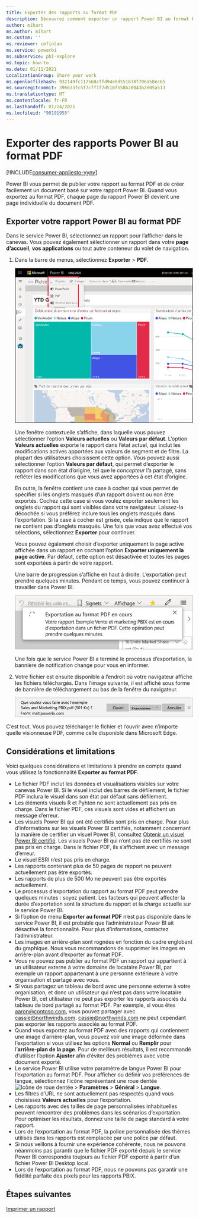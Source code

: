 ```yaml
---
title: Exporter des rapports au format PDF
description: Découvrez comment exporter un rapport Power BI au format PDF.
author: mihart
ms.author: mihart
ms.custom: ''
ms.reviewer: cmfinlan
ms.service: powerbi
ms.subservice: pbi-explore
ms.topic: how-to
ms.date: 01/11/2021
LocalizationGroup: Share your work
ms.openlocfilehash: 932149fc117568cffd94e6d551878f706a58ec65
ms.sourcegitcommit: 396633fc5f7cff1f7d518f558b20043b2e05a513
ms.translationtype: HT
ms.contentlocale: fr-FR
ms.lasthandoff: 01/14/2021
ms.locfileid: "98191955"
---
```

# <a name="export-reports-from-power-bi-to-pdf"></a>Exporter des rapports Power BI au format PDF

[!INCLUDE[consumer-appliesto-yyny](../includes/consumer-appliesto-yyny.md)]


Power BI vous permet de publier votre rapport au format PDF et de créer facilement un document basé sur votre rapport Power BI. Quand vous exportez au format PDF, chaque page du rapport Power BI devient une page individuelle du document PDF.

## <a name="export-your-power-bi-report-to-pdf"></a>Exporter votre rapport Power BI au format PDF
Dans le service Power BI, sélectionnez un rapport pour l’afficher dans le canevas. Vous pouvez également sélectionner un rapport dans votre **page d’accueil**, **vos applications** ou tout autre conteneur du volet de navigation.

1. Dans la barre de menus, sélectionnez **Exporter** > **PDF**.

    ![Sélectionner Exporter dans la barre de menus](media/end-user-pdf/power-bi-export-pdfs.png)

    Une fenêtre contextuelle s’affiche, dans laquelle vous pouvez sélectionner l’option **Valeurs actuelles** ou **Valeurs par défaut**. L’option **Valeurs actuelles** exporte le rapport dans l’état actuel, qui inclut les modifications actives apportées aux valeurs de segment et de filtre. La plupart des utilisateurs choisissent cette option. Vous pouvez aussi sélectionner l’option **Valeurs par défaut**, qui permet d’exporter le rapport dans son état d’origine, tel que le *concepteur* l’a partagé, sans refléter les modifications que vous avez apportées à cet état d’origine.
    
    En outre, la fenêtre contient une case à cocher qui vous permet de spécifier si les onglets masqués d’un rapport doivent ou non être exportés. Cochez cette case si vous voulez exporter seulement les onglets du rapport qui sont visibles dans votre navigateur. Laissez-la décochée si vous préférez inclure tous les onglets masqués dans l’exportation. Si la case à cocher est grisée, cela indique que le rapport ne contient pas d’onglets masqués. Une fois que vous avez effectué vos sélections, sélectionnez **Exporter** pour continuer.
    
    Vous pouvez également choisir d’exporter uniquement la page active affichée dans un rapport en cochant l’option **Exporter uniquement la page active**.  Par défaut, cette option est désactivée et toutes les pages sont exportées à partir de votre rapport.
    
    Une barre de progression s’affiche en haut à droite. L’exportation peut prendre quelques minutes. Pendant ce temps, vous pouvez continuer à travailler dans Power BI.

    ![Messages de progression de l’exportation](media/end-user-pdf/power-bi-export-progress.png)

    Une fois que le service Power BI a terminé le processus d’exportation, la bannière de notification change pour vous en informer.

2. Votre fichier est ensuite disponible à l’endroit où votre navigateur affiche les fichiers téléchargés. Dans l’image suivante, il est affiché sous forme de bannière de téléchargement au bas de la fenêtre du navigateur.

    ![Emplacement du fichier téléchargé](media/end-user-pdf/power-bi-export-done.png)

C’est tout. Vous pouvez télécharger le fichier et l’ouvrir avec n’importe quelle visionneuse PDF, comme celle disponible dans Microsoft Edge.


## <a name="limitations-and-considerations"></a>Considérations et limitations
Voici quelques considérations et limitations à prendre en compte quand vous utilisez la fonctionnalité **Exporter au format PDF**.

* Le fichier PDF inclut les données et visualisations visibles sur votre canevas Power BI. Si le visuel inclut des barres de défilement, le fichier PDF inclura le visuel dans son état par défaut sans défilement.  
* Les éléments visuels R et Pyhton ne sont actuellement pas pris en charge. Dans le fichier PDF, ces visuels sont vides et affichent un message d’erreur. 
* Les visuels Power BI qui ont été certifiés sont pris en charge. Pour plus d’informations sur les visuels Power BI certifiés, notamment concernant la manière de certifier un visuel Power BI, consultez [Obtenir un visuel Power BI certifié](../developer/visuals/power-bi-custom-visuals-certified.md). Les visuels Power BI qui n’ont pas été certifiés ne sont pas pris en charge. Dans le fichier PDF, ils s’affichent avec un message d’erreur.
* Le visuel ESRI n’est pas pris en charge.
* Les rapports contenant plus de 50 pages de rapport ne peuvent actuellement pas être exportés.
* Les rapports de plus de 500 Mo ne peuvent pas être exportés actuellement. 
* Le processus d’exportation du rapport au format PDF peut prendre quelques minutes : soyez patient. Les facteurs qui peuvent affecter la durée d’exportation sont la structure du rapport et la charge actuelle sur le service Power BI.
* Si l’option de menu **Exporter au format PDF** n’est pas disponible dans le service Power BI, il est probable que l’administrateur Power BI ait désactivé la fonctionnalité. Pour plus d’informations, contactez l’administrateur.
* Les images en arrière-plan sont rognées en fonction du cadre englobant du graphique. Nous vous recommandons de supprimer les images en arrière-plan avant d’exporter au format PDF.
* Vous ne pouvez pas publier au format PDF un rapport qui appartient à un utilisateur externe à votre domaine de locataire Power BI, par exemple un rapport appartenant à une personne extérieure à votre organisation et partagé avec vous.
* Si vous partagez un tableau de bord avec une personne externe à votre organisation, et donc un utilisateur qui n’est pas dans votre locataire Power BI, cet utilisateur ne peut pas exporter les rapports associés du tableau de bord partagé au format PDF. Par exemple, si vous êtes aaron@contoso.com, vous pouvez partager avec cassie@northwinds.com. cassie@northwinds.com ne peut cependant pas exporter les rapports associés au format PDF.
* Quand vous exportez au format PDF avec des rapports qui contiennent une image d’arrière-plan, vous pouvez voir une image déformée dans l’exportation si vous utilisez les options **Normal** ou **Remplir** pour l’**arrière-plan de la page**. Pour de meilleurs résultats, il est recommandé d’utiliser l’option **Ajuster** afin d’éviter des problèmes avec votre document exporté.
* Le service Power BI utilise votre paramètre de langue Power BI pour l’exportation au format PDF. Pour afficher ou définir vos préférences de langue, sélectionnez l’icône représentant une roue dentée ![Icône de roue dentée](media/end-user-powerpoint/power-bi-settings-icon.png) > **Paramètres** > **Général** > **Langue**.
* Les filtres d’URL ne sont actuellement pas respectés quand vous choisissez **Valeurs actuelles** pour l’exportation.
* Les rapports avec des tailles de page personnalisées inhabituelles peuvent rencontrer des problèmes dans les scénarios d’exportation. Pour optimiser les résultats, donnez une taille de page standard à votre rapport.
* Lors de l’exportation au format PDF, la police personnalisée des thèmes utilisés dans les rapports est remplacée par une police par défaut.
* Si nous veillons à fournir une expérience cohérente, nous ne pouvons néanmoins pas garantir que le fichier PDF exporté depuis le service Power BI correspondra toujours au fichier PDF exporté à partir d’un fichier Power BI Desktop local.
* Lors de l’exportation au format PDF, nous ne pouvons pas garantir une fidélité parfaite des pixels pour les rapports PBIX.

## <a name="next-steps"></a>Étapes suivantes
[Imprimer un rapport](end-user-print.md)
